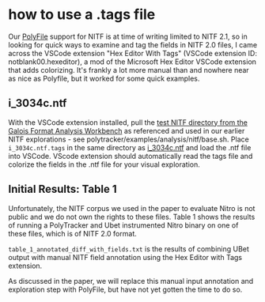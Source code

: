 # how to use a .tags file

Our [PolyFile](https://github.com/trailofbits/polyfile) support for NITF is at time of writing limited to NITF 2.1, so in looking for quick ways to examine and tag the fields in NITF 2.0 files, I came across the VSCode extension "Hex Editor With Tags" (VSCode extension ID: notblank00.hexeditor), a mod of the Microsoft Hex Editor VSCode extension that adds colorizing. It's frankly a lot more manual than and nowhere near as nice as Polyfile, but it worked for some quick examples.

## i_3034c.ntf

With the VSCode extension installed, pull the [test NITF directory from the Galois Format Analysis Workbench](https://github.com/GaloisInc/FAW/tree/master/test_files/nitf) as referenced and used in our earlier NITF explorations - see polytracker/examples/analysis/nitf/base.sh. Place `i_3034c.ntf.tags` in the same directory as [i_3034c.ntf](https://github.com/GaloisInc/FAW/blob/master/test_files/nitf/i_3034c.ntf) and load the .ntf file into VSCode. VScode extension should automatically read the tags file and colorize the fields in the .ntf file for your visual exploration.

## Initial Results: Table 1

Unfortunately, the NITF corpus we used in the paper to evaluate Nitro is not public and we do not own the rights to these files. Table 1 shows the results of running a PolyTracker and Ubet instrumented Nitro binary on one of these files, which is of NITF 2.0 format.

`table_1_annotated_diff_with_fields.txt` is the results of combining UBet output with manual NITF field annotation using the Hex Editor with Tags extension.

As discussed in the paper, we will replace this manual input annotation and exploration step with PolyFile, but have not yet gotten the time to do so.